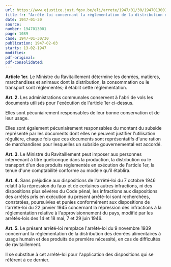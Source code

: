 ```yaml
---
url: https://www.ejustice.just.fgov.be/eli/arrete/1947/01/30/1947013001/justel
title-fr: "Arrêté-loi concernant la réglementation de la distribution des denrées alimentaires et des produits de première nécessité."
date: 1947-01-30
source:
number: 1947013001
page: 1089
case: 1947-01-30/30
publication: 1947-02-03
starts: 13-02-1947
modifies:
pdf-original:
pdf-consolidated:
---
```


**Article 1er.** Le Ministre du Ravitaillement détermine les denrées, matières, marchandises et animaux dont la distribution, la consommation ou le transport sont réglementés; il établit cette réglementation.

**Art. 2.** Les administrations communales conservent à l'abri de vols les documents utilisés pour l'exécution de l'article 1er ci-dessus.

Elles sont pécuniairement responsables de leur bonne conservation et de leur usage.

Elles sont également pécuniairement responsables du montant du subside représenté par les documents dont elles ne peuvent justifier l'utilisation régulière, chaque fois que ces documents sont représentatifs d'une ration de marchandises pour lesquelles un subside gouvernemental est accordé.

**Art. 3.** Le Ministre du Ravitaillement peut imposer aux personnes intervenant à titre quelconque dans la production, la distribution ou le transport d'un des produits réglementés en exécution de l'article 1er, la tenue d'une comptabilité conforme au modèle qu'il établira.

**Art. 4.** Sans préjudice aux dispositions de l'arrêté-loi du 7 octobre 1946 relatif à la répression du faux et de certaines autres infractions, ni des dispositions plus sévères du Code pénal, les infractions aux dispositions des arrêtés pris en exécution du présent arrêté-loi sont recherchées, constatées, poursuivies et punies conformément aux dispositions de l'arrêté-loi du 22 janvier 1945 concernant la répression des infractions à la réglementation relative à l'approvisionnement du pays, modifié par les arrêtés-lois des 14 et 18 mai, 7 et 29 juin 1946.

**Art. 5.** Le présent arrêté-loi remplace l'arrêté-loi du 9 novembre 1939 concernant la réglementation de la distribution des denrées alimentaires à usage humain et des produits de première nécessité, en cas de difficultés de ravitaillement.

Il se substitue à cet arrêté-loi pour l'application des dispositions qui se réfèrent à ce dernier.
